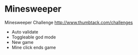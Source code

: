Minesweeper
===========

Minesweeper Challenge http://www.thumbtack.com/challenges


- Auto validate
- Toggleable god mode
- New game
- Mine click ends game